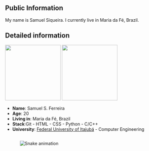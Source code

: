 ## Public Information 

My name is Samuel Siqueira. I currently live in Maria da Fé, Brazil.

## Detailed information
<div>
    <a href="https://github.com/Samuelsiq"></a>
    <img height="180em" src="https://github-readme-stats.vercel.app/api?username=Samuelsiq&show_icons=true&theme=dracula&include_all_commits=true&count_private=true"/>
    <img height="180em" src="https://github-readme-stats.vercel.app/api/top-langs/?username=Samuelsiq&layout=compact&langs_count=7&theme=dracula"/>
</div>
<ul>
    <li><strong>Name</strong>: Samuel S. Ferreira</li>
    <li><strong>Age</strong>: 20</li>
    <li><strong>Living in</strong>: Maria da Fé, Brazil</li>
    <li><strong>Stack</strong>:Git - HTML - CSS - Python - C/C++</li>
    <li><strong>University</strong>: <a href="https://unifei.edu.br">Federal University of Itajubá</a> - Computer Engineering
    </li>
<ul> 

##
![Snake animation](https://github.com/Samuelsiq/Samuelsiq/blob/output/github-contribution-grid-snake.svg)
